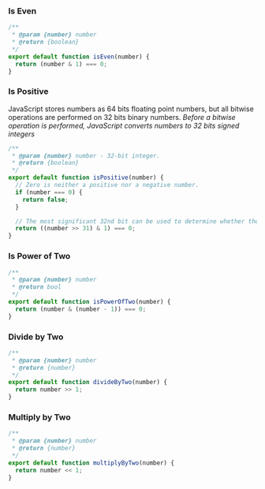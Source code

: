 ### Is Even

```js
/**
 * @param {number} number
 * @return {boolean}
 */
export default function isEven(number) {
  return (number & 1) === 0;
}
```
### Is Positive

JavaScript stores numbers as 64 bits floating point numbers, but all bitwise operations are performed on 32 bits binary numbers.
*Before a bitwise operation is performed, JavaScript converts numbers to 32 bits signed integers*

```js
/**
 * @param {number} number - 32-bit integer.
 * @return {boolean}
 */
export default function isPositive(number) {
  // Zero is neither a positive nor a negative number.
  if (number === 0) {
    return false;
  }

  // The most significant 32nd bit can be used to determine whether the number is positive.
  return ((number >> 31) & 1) === 0;
}
```
### Is Power of Two

```js
/**
 * @param {number} number
 * @return bool
 */
export default function isPowerOfTwo(number) {
  return (number & (number - 1)) === 0;
}
```
### Divide by Two

```js
/**
 * @param {number} number
 * @return {number}
 */
export default function divideByTwo(number) {
  return number >> 1;
}
```
### Multiply by Two

```js
/**
 * @param {number} number
 * @return {number}
 */
export default function multiplyByTwo(number) {
  return number << 1;
}
```
